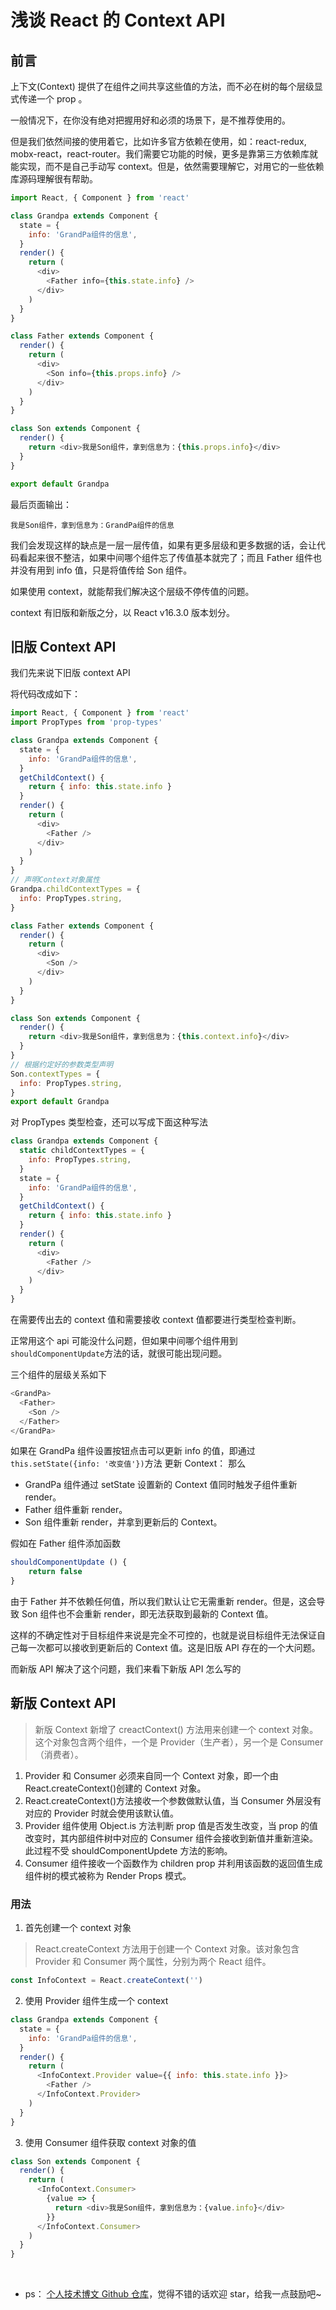 # 浅谈 React 的 Context API

## 前言

上下文(Context) 提供了在组件之间共享这些值的方法，而不必在树的每个层级显式传递一个 prop 。

一般情况下，在你没有绝对把握用好和必须的场景下，是不推荐使用的。

但是我们依然间接的使用着它，比如许多官方依赖在使用，如：react-redux, mobx-react，react-router。我们需要它功能的时候，更多是靠第三方依赖库就能实现，而不是自己手动写 context。但是，依然需要理解它，对用它的一些依赖库源码理解很有帮助。

```javascript
import React, { Component } from 'react'

class Grandpa extends Component {
  state = {
    info: 'GrandPa组件的信息',
  }
  render() {
    return (
      <div>
        <Father info={this.state.info} />
      </div>
    )
  }
}

class Father extends Component {
  render() {
    return (
      <div>
        <Son info={this.props.info} />
      </div>
    )
  }
}

class Son extends Component {
  render() {
    return <div>我是Son组件，拿到信息为：{this.props.info}</div>
  }
}

export default Grandpa
```

最后页面输出：

```
我是Son组件，拿到信息为：GrandPa组件的信息
```

我们会发现这样的缺点是一层一层传值，如果有更多层级和更多数据的话，会让代码看起来很不整洁，如果中间哪个组件忘了传值基本就完了；而且 Father 组件也并没有用到 info 值，只是将值传给 Son 组件。

如果使用 context，就能帮我们解决这个层级不停传值的问题。

context 有旧版和新版之分，以 React v16.3.0 版本划分。

## 旧版 Context API

我们先来说下旧版 context API

将代码改成如下：

```javascript
import React, { Component } from 'react'
import PropTypes from 'prop-types'

class Grandpa extends Component {
  state = {
    info: 'GrandPa组件的信息',
  }
  getChildContext() {
    return { info: this.state.info }
  }
  render() {
    return (
      <div>
        <Father />
      </div>
    )
  }
}
// 声明Context对象属性
Grandpa.childContextTypes = {
  info: PropTypes.string,
}

class Father extends Component {
  render() {
    return (
      <div>
        <Son />
      </div>
    )
  }
}

class Son extends Component {
  render() {
    return <div>我是Son组件，拿到信息为：{this.context.info}</div>
  }
}
// 根据约定好的参数类型声明
Son.contextTypes = {
  info: PropTypes.string,
}
export default Grandpa
```

对 PropTypes 类型检查，还可以写成下面这种写法

```javascript
class Grandpa extends Component {
  static childContextTypes = {
    info: PropTypes.string,
  }
  state = {
    info: 'GrandPa组件的信息',
  }
  getChildContext() {
    return { info: this.state.info }
  }
  render() {
    return (
      <div>
        <Father />
      </div>
    )
  }
}
```

在需要传出去的 context 值和需要接收 context 值都要进行类型检查判断。

正常用这个 api 可能没什么问题，但如果中间哪个组件用到`shouldComponentUpdate`方法的话，就很可能出现问题。

三个组件的层级关系如下

```javascript
<GrandPa>
  <Father>
    <Son />
  </Father>
</GrandPa>
```

如果在 GrandPa 组件设置按钮点击可以更新 info 的值，即通过`this.setState({info: '改变值'})`方法
更新 Context：
那么

- GrandPa 组件通过 setState 设置新的 Context 值同时触发子组件重新 render。
- Father 组件重新 render。
- Son 组件重新 render，并拿到更新后的 Context。

假如在 Father 组件添加函数

```javascript
shouldComponentUpdate () {
    return false
}
```

由于 Father 并不依赖任何值，所以我们默认让它无需重新 render。但是，这会导致 Son 组件也不会重新 render，即无法获取到最新的 Context 值。

这样的不确定性对于目标组件来说是完全不可控的，也就是说目标组件无法保证自己每一次都可以接收到更新后的 Context 值。这是旧版 API 存在的一个大问题。

而新版 API 解决了这个问题，我们来看下新版 API 怎么写的

## 新版 Context API

> 新版 Context 新增了 creactContext() 方法用来创建一个 context 对象。这个对象包含两个组件，一个是 Provider（生产者），另一个是 Consumer（消费者）。

1. Provider 和 Consumer 必须来自同一个 Context 对象，即一个由 React.createContext()创建的 Context 对象。
2. React.createContext()方法接收一个参数做默认值，当 Consumer 外层没有对应的 Provider 时就会使用该默认值。
3. Provider 组件使用 Object.is 方法判断 prop 值是否发生改变，当 prop 的值改变时，其内部组件树中对应的 Consumer 组件会接收到新值并重新渲染。此过程不受 shouldComponentUpdete 方法的影响。
4. Consumer 组件接收一个函数作为 children prop 并利用该函数的返回值生成组件树的模式被称为 Render Props 模式。

### 用法

1. 首先创建一个 context 对象

> React.createContext 方法用于创建一个 Context 对象。该对象包含 Provider 和 Consumer 两个属性，分别为两个 React 组件。

```javascript
const InfoContext = React.createContext('')
```

2. 使用 Provider 组件生成一个 context

```javascript
class Grandpa extends Component {
  state = {
    info: 'GrandPa组件的信息',
  }
  render() {
    return (
      <InfoContext.Provider value={{ info: this.state.info }}>
        <Father />
      </InfoContext.Provider>
    )
  }
}
```

3. 使用 Consumer 组件获取 context 对象的值

```javascript
class Son extends Component {
  render() {
    return (
      <InfoContext.Consumer>
        {value => {
          return <div>我是Son组件，拿到信息为：{value.info}</div>
        }}
      </InfoContext.Consumer>
    )
  }
}
```

<br>

- ps： [个人技术博文 Github 仓库](https://github.com/Jacky-Summer/personal-blog)，觉得不错的话欢迎 star，给我一点鼓励吧~
